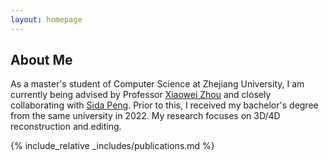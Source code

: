 ```yaml
---
layout: homepage
---
```


## About Me

As a master's student of Computer Science at Zhejiang University, I am currently being advised by Professor [Xiaowei Zhou](http://xzhou.me/) and closely collaborating with [Sida Peng](https://pengsida.net/). Prior to this, I received my bachelor's degree from the same university in 2022. My research focuses on 3D/4D reconstruction and editing.


{% include_relative _includes/publications.md %}

